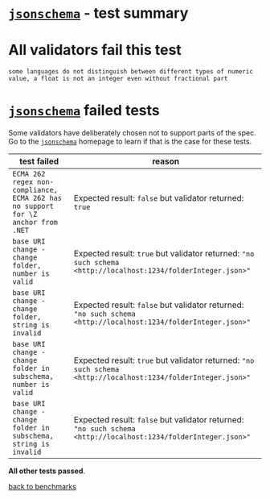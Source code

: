 # [`jsonschema`](https://github.com/tdegrunt/jsonschema#readme) - test summary

# All validators fail this test

`some languages do not distinguish between different types of numeric value, a float is not an integer even without fractional part`

# [`jsonschema`](https://github.com/tdegrunt/jsonschema#readme) failed tests

Some validators have deliberately chosen not to support parts of the spec. Go to the [`jsonschema`](https://github.com/tdegrunt/jsonschema#readme) homepage to learn if
that is the case for these tests.

|test failed|reason
|-----------|------
|`ECMA 262 regex non-compliance, ECMA 262 has no support for \Z anchor from .NET`|Expected result: `false` but validator returned: `true`
|`base URI change - change folder, number is valid`|Expected result: `true` but validator returned: `"no such schema <http://localhost:1234/folderInteger.json>"`
|`base URI change - change folder, string is invalid`|Expected result: `false` but validator returned: `"no such schema <http://localhost:1234/folderInteger.json>"`
|`base URI change - change folder in subschema, number is valid`|Expected result: `true` but validator returned: `"no such schema <http://localhost:1234/folderInteger.json>"`
|`base URI change - change folder in subschema, string is invalid`|Expected result: `false` but validator returned: `"no such schema <http://localhost:1234/folderInteger.json>"`

**All other tests passed**.

[back to benchmarks](https://github.com/ebdrup/json-schema-benchmark)